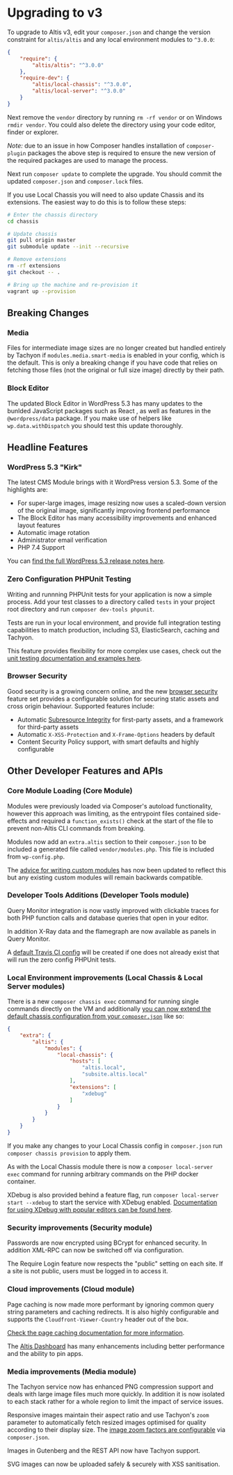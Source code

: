 # Upgrading to v3

To upgrade to Altis v3, edit your `composer.json` and change the version constraint for `altis/altis` and any local environment modules to `^3.0.0`:

```json
{
	"require": {
		"altis/altis": "^3.0.0"
	},
	"require-dev": {
		"altis/local-chassis": "^3.0.0",
		"altis/local-server": "^3.0.0"
	}
}
```

Next remove the `vendor` directory by running `rm -rf vendor` or on Windows `rmdir vendor`. You could also delete the directory using your code editor, finder or explorer.

*Note:* due to an issue in how Composer handles installation of `composer-plugin` packages the above step is required to ensure the new version of the required packages are used to manage the process.

Next run `composer update` to complete the upgrade. You should commit the updated `composer.json` and `composer.lock` files.

If you use Local Chassis you will need to also update Chassis and its extensions. The easiest way to do this is to follow these steps:

```sh
# Enter the chassis directory
cd chassis

# Update chassis
git pull origin master
git submodule update --init --recursive

# Remove extensions
rm -rf extensions
git checkout -- .

# Bring up the machine and re-provision it
vagrant up --provision
```


## Breaking Changes

### Media

Files for intermediate image sizes are no longer created but handled entirely by Tachyon if `modules.media.smart-media` is enabled in your config, which is the default. This is only a breaking change if you have code that relies on fetching those files (not the original or full size image) directly by their path.

### Block Editor

The updated Block Editor in WordPress 5.3 has many updates to the bunlded JavaScript packages such as React , as well as features in the `@wordpress/data` package. If you make use of helpers like `wp.data.withDispatch` you should test this update thoroughly.


## Headline Features

### WordPress 5.3 "Kirk"

The latest CMS Module brings with it WordPress version 5.3. Some of the highlights are:

- For super-large images, image resizing now uses a scaled-down version of the original image, significantly improving frontend performance
- The Block Editor has many accessibility improvements and enhanced layout features
- Automatic image rotation
- Administrator email verification
- PHP 7.4 Support

You can [find the full WordPress 5.3 release notes here](https://wordpress.org/news/2019/11/kirk/).


### Zero Configuration PHPUnit Testing

Writing and runnning PHPUnit tests for your application is now a simple process. Add your test classes to a directory called `tests` in your project root directory and run `composer dev-tools phpunit`.

Tests are run in your local environment, and provide full integration testing capabilities to match production, including S3, ElasticSearch, caching and Tachyon.

This feature provides flexibility for more complex use cases, check out the [unit testing documentation and examples here](docs://dev-tools/testing-with-phpunit.md).


### Browser Security

Good security is a growing concern online, and the new [browser security](docs://security/browser.md) feature set provides a configurable solution for securing static assets and cross origin behaviour. Supported features include:

- Automatic [Subresource Integrity](https://developer.mozilla.org/en-US/docs/Web/Security/Subresource_Integrity) for first-party assets, and a framework for third-party assets
- Automatic `X-XSS-Protection` and `X-Frame-Options` headers by default
- Content Security Policy support, with smart defaults and highly configurable


## Other Developer Features and APIs

### Core Module Loading (Core Module)

Modules were previously loaded via Composer's autoload functionality, however this approach was limiting, as the entrypoint files contained side-effects and required a `function_exists()` check at the start of the file to prevent non-Altis CLI commands from breaking.

Modules now add an `extra.altis` section to their `composer.json` to be included a generated file called `vendor/modules.php`. This file is included from `wp-config.php`.

The [advice for writing custom modules](docs://getting-started/custom-modules.md) has now been updated to reflect this but any existing custom modules will remain backwards compatible.


### Developer Tools Additions (Developer Tools module)

Query Monitor integration is now vastly improved with clickable traces for both PHP function calls and database queries that open in your editor.

In addition X-Ray data and the flamegraph are now available as panels in Query Monitor.

A [default Travis CI config](docs://dev-tools/continuous-integration.md) will be created if one does not already exist that will run the zero config PHPUnit tests.


### Local Environment improvements (Local Chassis & Local Server modules)

There is a new `composer chassis exec` command for running single commands directly on the VM and additionally [you can now extend the default chassis configuration from your `composer.json`](docs://local-chassis/) like so:

```json
{
	"extra": {
		"altis": {
			"modules": {
				"local-chassis": {
					"hosts": [
						"altis.local",
						"subsite.altis.local"
					],
					"extensions": [
						"xdebug"
					]
				}
			}
		}
	}
}
```

If you make any changes to your Local Chassis config in `composer.json` run `composer chassis provision` to apply them.

As with the Local Chassis module there is now a `composer local-server exec` command for running arbitrary commands on the PHP docker container.

XDebug is also provided behind a feature flag, run `composer local-server start --xdebug` to start the service with XDebug enabled. [Documentation for using XDebug with popular editors can be found here](docs://local-server/php-debugging.md).


### Security improvements (Security module)

Passwords are now encrypted using BCrypt for enhanced security. In addition XML-RPC can now be switched off via configuration.

The Require Login feature now respects the "public" setting on each site. If a site is not public, users must be logged in to access it.


### Cloud improvements (Cloud module)

Page caching is now made more performant by ignoring common query string parameters and caching redirects. It is also highly configurable and supports the `Cloudfront-Viewer-Country` header out of the box.

[Check the page caching documentation for more information](docs://cloud/page-caching.md).

The [Altis Dashboard](https://dashboard.altis-dxp.com/) has many enhancements including better performance and the ability to pin apps.


### Media improvements (Media module)

The Tachyon service now has enhanced PNG compression support and deals with large image files much more quickly. In addition it is now isolated to each stack rather for a whole region to limit the impact of service issues.

Responsive images maintain their aspect ratio and use Tachyon's `zoom` parameter to automatically fetch resized images optimised for quality according to their display size. The [image zoom factors are configurable](docs://media/dynamic-images.md) via `composer.json`.

Images in Gutenberg and the REST API now have Tachyon support.

SVG images can now be uploaded safely & securely with XSS sanitisation.

